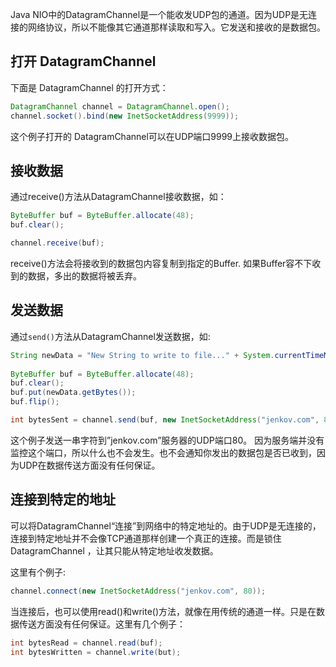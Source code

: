 Java NIO中的DatagramChannel是一个能收发UDP包的通道。因为UDP是无连接的网络协议，所以不能像其它通道那样读取和写入。它发送和接收的是数据包。


## 打开 DatagramChannel
下面是 DatagramChannel 的打开方式：

```java
DatagramChannel channel = DatagramChannel.open();
channel.socket().bind(new InetSocketAddress(9999));
```
这个例子打开的 DatagramChannel可以在UDP端口9999上接收数据包。

## 接收数据
通过receive()方法从DatagramChannel接收数据，如：

```java
ByteBuffer buf = ByteBuffer.allocate(48);
buf.clear();

channel.receive(buf);
```
receive()方法会将接收到的数据包内容复制到指定的Buffer. 如果Buffer容不下收到的数据，多出的数据将被丢弃。

## 发送数据
通过`send()`方法从DatagramChannel发送数据，如:

```java
String newData = "New String to write to file..." + System.currentTimeMillis();
    
ByteBuffer buf = ByteBuffer.allocate(48);
buf.clear();
buf.put(newData.getBytes());
buf.flip();

int bytesSent = channel.send(buf, new InetSocketAddress("jenkov.com", 80));
```
这个例子发送一串字符到”jenkov.com”服务器的UDP端口80。 因为服务端并没有监控这个端口，所以什么也不会发生。也不会通知你发出的数据包是否已收到，因为UDP在数据传送方面没有任何保证。

## 连接到特定的地址
可以将DatagramChannel“连接”到网络中的特定地址的。由于UDP是无连接的，连接到特定地址并不会像TCP通道那样创建一个真正的连接。而是锁住DatagramChannel ，让其只能从特定地址收发数据。

这里有个例子:

```java
channel.connect(new InetSocketAddress("jenkov.com", 80));
```
当连接后，也可以使用read()和write()方法，就像在用传统的通道一样。只是在数据传送方面没有任何保证。这里有几个例子：

```java
int bytesRead = channel.read(buf);
int bytesWritten = channel.write(but);
```